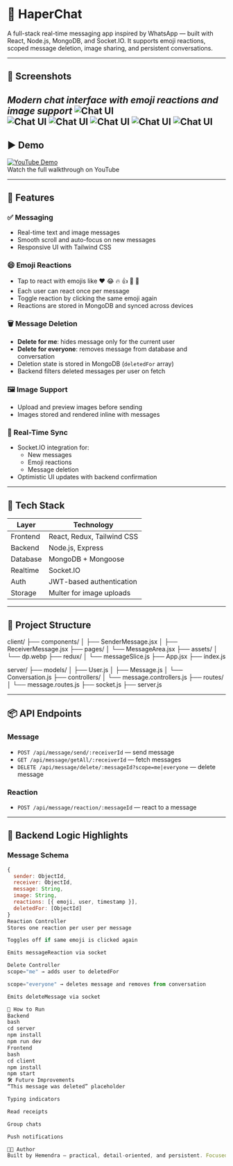 # 💬 HaperChat

A full-stack real-time messaging app inspired by WhatsApp — built with React, Node.js, MongoDB, and Socket.IO. It supports emoji reactions, scoped message deletion, image sharing, and persistent conversations.

---

## 📸 Screenshots
*Modern chat interface with emoji reactions and image support*
![Chat UI](https://github.com/HemendraJawariya/HaperChart/blob/main/backend/public/Screenshot%20from%202025-08-12%2010-32-1.png)  
![Chat UI](https://github.com/HemendraJawariya/HaperChart/blob/main/backend/public/Screenshot%20from%202025-08-12%2010-32-3.png)
![Chat UI](https://github.com/HemendraJawariya/HaperChart/blob/main/backend/public/Screenshot%20from%202025-08-12%2010-32-4.png)
![Chat UI](https://github.com/HemendraJawariya/HaperChart/blob/main/backend/public/Screenshot%20from%202025-08-12%2010-33-0.png)
![Chat UI](https://github.com/HemendraJawariya/HaperChart/blob/main/backend/public/Screenshot%20from%202025-08-12%2010-33-2.png)
![Chat UI](https://github.com/HemendraJawariya/HaperChart/blob/main/backend/public/Screenshot%20from%202025-08-12%2010-33-3.png)
---

## ▶️ Demo

[![YouTube Demo](https://upload.wikimedia.org/wikipedia/commons/thumb/4/42/YouTube_icon_%282017%29.svg/512px-YouTube_icon_%282017%29.svg.png)](https://www.youtube.com/@HCoded)  
Watch the full walkthrough on YouTube

---

## 🚀 Features

### ✅ Messaging
- Real-time text and image messages
- Smooth scroll and auto-focus on new messages
- Responsive UI with Tailwind CSS

### 😄 Emoji Reactions
- Tap to react with emojis like ❤️ 😂 🔥 👍 🥺 👏
- Each user can react once per message
- Toggle reaction by clicking the same emoji again
- Reactions are stored in MongoDB and synced across devices

### 🗑️ Message Deletion
- **Delete for me**: hides message only for the current user
- **Delete for everyone**: removes message from database and conversation
- Deletion state is stored in MongoDB (`deletedFor` array)
- Backend filters deleted messages per user on fetch

### 🖼️ Image Support
- Upload and preview images before sending
- Images stored and rendered inline with messages

### 🔄 Real-Time Sync
- Socket.IO integration for:
  - New messages
  - Emoji reactions
  - Message deletion
- Optimistic UI updates with backend confirmation

---

## 🧱 Tech Stack

| Layer       | Technology                     |
|-------------|--------------------------------|
| Frontend    | React, Redux, Tailwind CSS     |
| Backend     | Node.js, Express               |
| Database    | MongoDB + Mongoose             |
| Realtime    | Socket.IO                      |
| Auth        | JWT-based authentication       |
| Storage     | Multer for image uploads       |

---

## 📁 Project Structure

client/ ├── components/ │ ├── SenderMessage.jsx │ ├── ReceiverMessage.jsx ├── pages/ │ └── MessageArea.jsx ├── assets/ │ └── dp.webp ├── redux/ │ └── messageSlice.js ├── App.jsx ├── index.js

server/ ├── models/ │ ├── User.js │ ├── Message.js │ └── Conversation.js ├── controllers/ │ └── message.controllers.js ├── routes/ │ └── message.routes.js ├── socket.js ├── server.js


---

## 📦 API Endpoints

### Message
- `POST /api/message/send/:receiverId` — send message
- `GET /api/message/getAll/:receiverId` — fetch messages
- `DELETE /api/message/delete/:messageId?scope=me|everyone` — delete message

### Reaction
- `POST /api/message/reaction/:messageId` — react to a message

---

## 🧠 Backend Logic Highlights

### Message Schema

```js
{
  sender: ObjectId,
  receiver: ObjectId,
  message: String,
  image: String,
  reactions: [{ emoji, user, timestamp }],
  deletedFor: [ObjectId]
}
Reaction Controller
Stores one reaction per user per message

Toggles off if same emoji is clicked again

Emits messageReaction via socket

Delete Controller
scope="me" → adds user to deletedFor

scope="everyone" → deletes message and removes from conversation

Emits deleteMessage via socket

🧪 How to Run
Backend
bash
cd server
npm install
npm run dev
Frontend
bash
cd client
npm install
npm start
🛠️ Future Improvements
“This message was deleted” placeholder

Typing indicators

Read receipts

Group chats

Push notifications

👨‍💻 Author
Built by Hemendra — practical, detail-oriented, and persistent. Focused on building secure, user-friendly applications with delightful UI polish.
